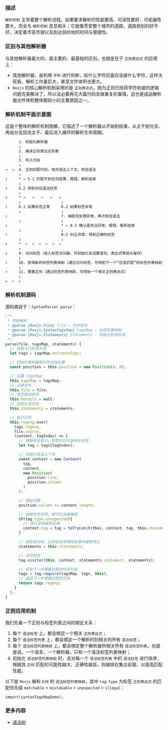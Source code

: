 ### 描述
`解析机制` 主导着整个解析流程。如果要求解析的性能要高、可读性要好、可拓展性要大，完全与 `解析机制` 息息相关；它就像贯穿整个城市的道路，道路规划的好不好，决定着市容市貌以及到达目的地的时间与便捷性。

### 区别与其他解析器
与其他解析器最大的、最主要的、最基础的区别，也就是在于 `正则表达式` 的应用上：
* 其他解析器，是利用 `字符` 进行判断，如什么字符后面应该接什么字符，这样太死板、解析工作量巨大，甚至文件体积也更大。
* `Rexjs` 的核心解析机制采用的是 `正则表达式`。因为正则已经将字符衔接的逻辑问题完美解决了，所以没必要再花大篇代码去做重复的事情，这也是成品解析器文件体积整体都较小的主要原因之一。

### 解析机制平面示意图
这是个整体的解析机制图解，它描述了一个解析器从开始到结束、从主干到分支、再由分支回流主干、最后进入循环的解析生命周期。
```txt
      1. 初始化解析器
      ↓
      2. 编译正则表达式列表
      ↓
      3. 传入代码
      ↓
→  →  4. 正则匹配代码，核对语法上下文，校验语法
      ↓
↑     * → 5.1 匹配不到任何结果，报错，解析结束
      ↓
↑     5.2 得到对应语法标签
      ↓
↑     * →   →   →   →   →
      ↓                  ↓
↑     6.1 如果标签正常     6.2 如果标签异常
      ↓                  ↓
↑                        7. 捕获及处理异常，再次校验语法
      ↓                  ↓
↑                        * → 8.1 确认是非法异常，报错，解析结束
      ↓                  ↓
↑                        8.2 纠正异常，得到正确的标签
      ↓                  ↓
↑     *  ←  ←  ←  ←  ←  ←
      ↓
↑     9. 访问标签（进入标签访问器，可初始化及设置语句、表达式等相关操作）
      ↓
↑     10. 获得新的标签列表映射（通过访问标签，可得到下一个“应该匹配”的标签列表映射）
      ↓
↑     11. 重置正则（通过标签列表映射，可得到一个相关正则表达式）
      ↓
←  ←  ←
```

### 解析机制源码
源码摘自于：`SyntaxParser.parse`：
```js
/**
 * 开始解析
 * @param {Rexjs.File} file - 文件信息
 * @param {Rexjs.SyntaxTagsMap} tagsMap - 标签列表映射
 * @param {Rexjs.Statements} statements - 初始化的语句块
 */
parse(file, tagsMap, statements) {
  // 获取入口标签列表
  let tags = tagsMap.entranceTags;

  // 初始化解析器相关的文档位置
  const position = this.position = new Position(0, 0);

  // 设置 tagsMap
  this.tagsMap = tagsMap;
  // 记录文件
  this.file = file;
  // 清空错误信息
  this.details = null;
  // 初始化语句块
  this.statements = statements;

  // 执行正则
  this.regexp.exec(
    tags.regexp,
    file.source,
    (content, tagIndex) => {
      // 根据标签索引，获取对应内容相关标签
      let tag = tags[tagIndex];

      // 初始化语法上下文
      const context = new Context(
        tag,
        content,
        new Position(
          position.line,
          position.column
        )
      );

      // 增加列数
      position.column += content.length;

      // 如果标签异常，即不应该被捕获
      if(tag.type.unexpected){
        // 进入异常捕获处理
        context.tag = tag = toTryCatch(this, context, tag, this.statements);
      }

      // 获取语句块，以防在异常捕获处理中被修改过
      statements = this.statements;

      // 访问标签
      tag.visitor(this, context, statements.statement, statements);

      // 获取下一步需要匹配的标签列表
      tags = tag.require(tagsMap, tags, this);
      // 返回下一步需要匹配的正则
      return tags.regexp;
    }
  );
}
```

### 正则应用机制
我们先看一下正则与标签列表之间的绑定关系：

1. 每个 `语法标签` 上，都会绑定一个相关 `正则表达式`；
2. 每个 `语法标签列表` 上，都会绑定一个解析时刻相关的所有 `语法标签`；
3. 每个 `语法标签列表映射` 上，都会绑定整个解析器所相关所有 `语法标签列表`，也就是说，一个语言，一个解析器，只有一个语法标签列表映射；
4. 初始化 `语法标签列表映射` 时，会对每一个 `语法标签列表` 中的 `语法标签` 进行排序，根据其 `正则` 匹配的可能性越大、正确性越高，则越排在集合前面，以提高匹配性能。
>

以下是 `Rexjs` 解析 `ES6` 的 `语法标签列表映射`，其中 `tag.type` 为标签 `正则表达式` 的匹配优先级 `matchable` > `mistakable` > `unexpected` > `illegal`：

```demo
import(syntaxTagsMapDemo);
```

### 更多内容
* [语法树](#/rexjs/syntax-tree)
